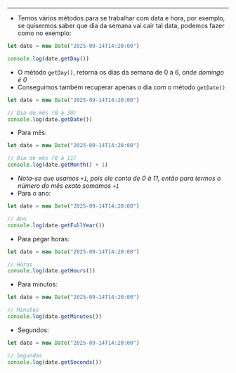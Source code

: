 ___
- Temos vários métodos para se trabalhar com data e hora, por exemplo, se quisermos saber que dia da semana vai cair tal data, podemos fazer como no exemplo:
```js
let date = new Date("2025-09-14T14:20:00")

console.log(date.getDay())
```
- O método `getDay()`, retorna os dias da semana de 0 à 6, *onde domingo é 0*
- Conseguimos também recuperar apenas o dia com o método `getDate()`
```js
let date = new Date("2025-09-14T14:20:00")

// Dia do mês (0 à 30)
console.log(date.getDate())
```
- Para mês:
```js
let date = new Date("2025-09-14T14:20:00")

// Dia do mês (0 à 11)
console.log(date.getMonth() + 1)
```
- *Nota-se que usamos `+1`, pois ele conta de 0 à 11, então para termos o número do mês exato somamos `+1`*
- Para o ano:
```js
let date = new Date("2025-09-14T14:20:00")

// Ano
console.log(date.getFullYear())
```
- Para pegar horas:
```js
let date = new Date("2025-09-14T14:20:00")

// Horas
console.log(date.getHours())
```
- Para minutos:
```js
let date = new Date("2025-09-14T14:20:00")

// Minutos
console.log(date.getMinutes())
```
- Segundos:
```js
let date = new Date("2025-09-14T14:20:00")

// Segundos
console.log(date.getSeconds())
```